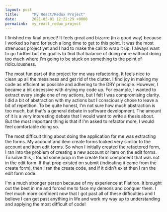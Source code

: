 ```yaml
---
layout: post
title:      "My React/Redux Project"
date:       2021-05-01 12:22:29 +0000
permalink:  my_react_redux_project
---
```



I finished my final project! It feels great and bizarre (in a good way) because I worked so hard for such a long time to get to this point. It was the most strenuous project yet and I had to make the call to wrap it up. I always want to go further but my goal is to find that balance of doing more without doing too much where I'm going to be stuck on something to the point of ridiculousness.

The most fun part of the project for me was refactoring. It feels nice to clean up all the messiness and get rid of the clutter. I find joy in making my code as efficient as possible and adhering to the DRY principle. However, I became a bit obsessive with drying my code up. For example, I wanted to extract every single one of my actions, but I felt I was compromising clarity. I did a bit of abstraction with my actions but I consciously chose to leave a bit of repetition. To be quite honest, I'm not sure how much abstraction is too much, but that's a general debate in software development. The amount of it is a very interesting debate that I would want to write a thesis about. But the most important thing is that if I'm asked to refactor more, I would feel comfortable doing so.

The most difficult thing about doing the application for me was extracting the forms. My account and item create forms looked very similar to the account and item edit forms. So when I initially created the refactored form, I ran into the problem of creating a new account or item on the edit forms. To solve this, I found some prop in the create form component that was not in the edit form. If that prop existed on submit (indicating it came from the create form), then I ran the create code, and if it didn't exist then I ran the edit form code.

I'm a much stronger person because of my experience at Flatiron. It brought out the best in me and forced me to face my demons and conquer them. I feel much more confident now that I got past all of these difficulties and I believe I can get past anything in life and work my way up to understanding and applying the most difficult of code!
